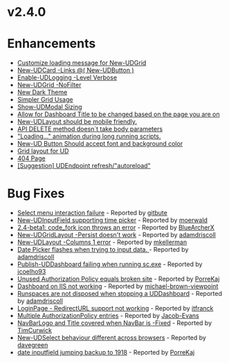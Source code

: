 # v2.4.0

# Enhancements

- [Customize loading message for New-UDGrid](https://github.com/ironmansoftware/universal-dashboard/issues/773)
- [New-UDCard -Links @( New-UDButton )](https://github.com/ironmansoftware/universal-dashboard/issues/759)
- [Enable-UDLogging -Level Verbose](https://github.com/ironmansoftware/universal-dashboard/issues/758)
- [New-UDGrid -NoFilter](https://github.com/ironmansoftware/universal-dashboard/issues/742)
- [New Dark Theme](https://github.com/ironmansoftware/universal-dashboard/issues/730)
- [Simpler Grid Usage](https://github.com/ironmansoftware/universal-dashboard/issues/727)
- [Show-UDModal Sizing](https://github.com/ironmansoftware/universal-dashboard/issues/720)
- [Allow for Dashboard Title to be changed based on the page you are on](https://github.com/ironmansoftware/universal-dashboard/issues/716)
- [New-UDLayout should be mobile friendly.](https://github.com/ironmansoftware/universal-dashboard/issues/687)
- [API DELETE method doesn´t take body parameters](https://github.com/ironmansoftware/universal-dashboard/issues/686)
- ["Loading..." animation during long running scripts.](https://github.com/ironmansoftware/universal-dashboard/issues/685)
- [New-UD Button Should accept font and background color](https://github.com/ironmansoftware/universal-dashboard/issues/669)
- [Grid layout for UD](https://github.com/ironmansoftware/universal-dashboard/issues/622)
- [404 Page ](https://github.com/ironmansoftware/universal-dashboard/issues/561)
- [[Suggestion] UDEndpoint refresh/"autoreload"](https://github.com/ironmansoftware/universal-dashboard/issues/532)

# Bug Fixes
- [Select menu interaction failure](https://github.com/ironmansoftware/universal-dashboard/issues/771) - Reported by [gitbute](https://github.com/gitbute)
- [New-UDInputField supporting time picker](https://github.com/ironmansoftware/universal-dashboard/issues/769) - Reported by [moerwald](https://github.com/moerwald)
- [2.4-beta1: code_fork icon throws an error](https://github.com/ironmansoftware/universal-dashboard/issues/768) - Reported by [BlueArcherX](https://github.com/BlueArcherX)
- [New-UDGridLayout -Persist doesn't work](https://github.com/ironmansoftware/universal-dashboard/issues/762) - Reported by [adamdriscoll](https://github.com/adamdriscoll)
- [New-UDLayout -Columns 1 error](https://github.com/ironmansoftware/universal-dashboard/issues/755) - Reported by [mkellerman](https://github.com/mkellerman)
- [Date Picker flashes when trying to input data. ](https://github.com/ironmansoftware/universal-dashboard/issues/743) - Reported by [adamdriscoll](https://github.com/adamdriscoll)
- [Publish-UDDashboard failing when running sc.exe](https://github.com/ironmansoftware/universal-dashboard/issues/735) - Reported by [jcoelho93](https://github.com/jcoelho93)
- [Unused Authorization Policy equals broken site](https://github.com/ironmansoftware/universal-dashboard/issues/724) - Reported by [PorreKaj](https://github.com/PorreKaj)
- [Dashboard on IIS not working](https://github.com/ironmansoftware/universal-dashboard/issues/719) - Reported by [michael-brown-viewpoint](https://github.com/michael-brown-viewpoint)
- [Runspaces are not disposed when stopping a UDDashboard](https://github.com/ironmansoftware/universal-dashboard/issues/688) - Reported by [adamdriscoll](https://github.com/adamdriscoll)
- [LoginPage - RedirectURL support  not working](https://github.com/ironmansoftware/universal-dashboard/issues/681) - Reported by [itfranck](https://github.com/itfranck)
- [Multiple AuthorizationPolicy entries](https://github.com/ironmansoftware/universal-dashboard/issues/664) - Reported by [Jacob-Evans](https://github.com/Jacob-Evans)
- [NavBarLogo and Title covered when NavBar is -Fixed](https://github.com/ironmansoftware/universal-dashboard/issues/637) - Reported by [TimCurwick](https://github.com/TimCurwick)
- [New-UDSelect behaviour different across browsers](https://github.com/ironmansoftware/universal-dashboard/issues/558) - Reported by [davegreen](https://github.com/davegreen)
- [date inputfield jumping backup to 1918](https://github.com/ironmansoftware/universal-dashboard/issues/544) - Reported by [PorreKaj](https://github.com/PorreKaj)
